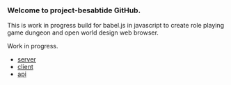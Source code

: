 ### Welcome to project-besabtide GitHub.

 This is work in progress build for babel.js in javascript to create role playing game dungeon and open world design web browser.

Work in progress.

 * [server](server)
 * [client](client)
 * [api](api)

